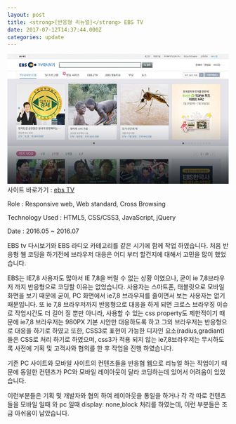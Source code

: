 ```yaml
---
layout: post
title: <strong>[반응형 리뉴얼]</strong> EBS TV
date: 2017-07-12T14:37:44.000Z
categories: update
---
```


<img src="/images/fulls/ebs_tv.jpg" class="fit image"> 
사이트 바로가기 :   <a href="http://www.ebs.co.kr/tv/home" target="blank" class="go_link">ebs TV</a>

Role : Responsive web, Web standard, Cross Browsing

Technology Used : HTML5, CSS/CSS3, JavaScript, jQuery

Date :  2016.05 ~ 2016.07

EBS tv 다시보기와 EBS 라디오 카테고리를 같은 시기에 함께 작업 하였습니다.
처음 반응형 웹 코딩을 하기전에 브라우저 대응은 어디 부터 할건지에 대해서 고민을 많이 했었습니다.

EBS는 IE7,8 사용자도 많아서 IE 7,8을 버릴 수 없는 상황 이였으나, 굳이 ie 7,8브라우저 까지 반응형으로 코딩할 이유는 없었습니다.
사용자는 스마트폰, 태블릿으로 모바일 화면을 보기 때문에 굳이, PC 화면에서 ie7,8 브라우저를 줄이면서 보는 사용자는 없기 때문입니다.
또 ie 7,8 브라우저까지 반응형으로 대응을 하게 되면 크로스 브라우징 이슈로 작업시간도 더 길어 질 뿐만 아니라, 사용할 수 있는 css property도 제한적이기 때문에 ie7,8 브라우저는 980PX 기본 시안만 대응하도록 하고 그외 브라우저는 반응형으로 대응을 하기로 하였고 또한, CSS3로 표현이 가능한 디자인 요소(radius,gradiant)들은 CSS로 처리 하기로 하였으며, css3가 적용 되지 않는 ie7,8브라우저는 무시하도록 사전에 기획 및 고객사와 협의를 한 후 작업을 진행 하였습니다.

기존 PC 사이트와 모바일 사이트의 컨텐츠들을 반응협 웹으로 리뉴얼 하는 작업이기 때문에 동일한 컨텐츠가 PC와 모바일 레이아웃이 달라 코딩하는데 있어서 어려움이 있었습니다.

이런부분들은 기획 및 개발자와 협의 하여 레이아웃을 통일을 하거나 각 각 따로 컨텐츠들을 모바일 일때 와 pc 일때 display: none,block 처리를 하였는데, 이런 부분들은 조금 아쉬움이 남았습니다.